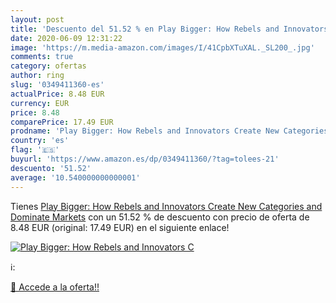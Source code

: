 ```yaml
---
layout: post
title: 'Descuento del 51.52 % en Play Bigger: How Rebels and Innovators C'
date: 2020-06-09 12:31:22
image: 'https://m.media-amazon.com/images/I/41CpbXTuXAL._SL200_.jpg'
comments: true
category: ofertas
author: ring
slug: '0349411360-es'
actualPrice: 8.48 EUR
currency: EUR
price: 8.48
comparePrice: 17.49 EUR
prodname: 'Play Bigger: How Rebels and Innovators Create New Categories and Dominate Markets'
country: 'es'
flag: '🇪🇸'
buyurl: 'https://www.amazon.es/dp/0349411360/?tag=tolees-21'
descuento: '51.52'
average: '10.540000000000001'
---
```


Tienes [Play Bigger: How Rebels and Innovators Create New Categories and Dominate Markets](https://www.amazon.es/dp/0349411360/?tag=tolees-21) con un 51.52 % de descuento con precio de oferta de 8.48 EUR (original: 17.49 EUR) en el siguiente enlace!

[![Play Bigger: How Rebels and Innovators C](https://m.media-amazon.com/images/I/41CpbXTuXAL._SL200_.jpg)](https://www.amazon.es/dp/0349411360/?tag=tolees-21)

ℹ️:


[🛒 Accede a la oferta!!](https://www.amazon.es/dp/0349411360/?tag=tolees-21)
